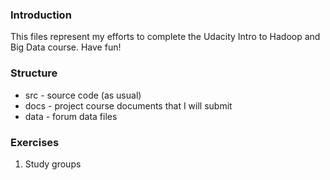 ### Introduction

This files represent my efforts to complete the Udacity Intro to Hadoop and Big Data course. Have fun!

### Structure

* src - source code (as usual)
* docs - project course documents that I will submit
* data - forum data files

### Exercises

1. Study groups


